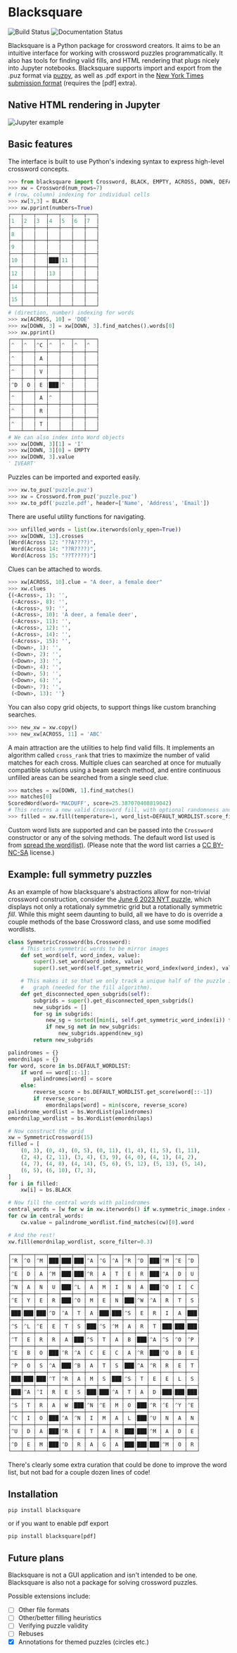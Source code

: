 # Blacksquare
![Build Status](https://github.com/pmaher86/blacksquare/actions/workflows/build-and-test.yaml/badge.svg) ![Documentation Status](https://readthedocs.org/projects/blacksquare/badge/?version=latest)

Blacksquare is a Python package for crossword creators. It aims to be an intuitive interface for working with crossword puzzles programmatically. It also has tools for finding valid fills, and HTML rendering that plugs nicely into Jupyter notebooks. Blacksquare supports import and export from the .puz format via [puzpy](https://github.com/alexdej/puzpy), as well as .pdf export in the [New York Times submission format](https://www.nytimes.com/puzzles/submissions/crossword) (requires the [pdf] extra).

## Native HTML rendering in Jupyter
![Jupyter example](assets/jupyter.png?raw=true)

## Basic features
The interface is built to use Python's indexing syntax to express high-level crossword concepts.

```python
>>> from blacksquare import Crossword, BLACK, EMPTY, ACROSS, DOWN, DEFAULT_WORDLIST
>>> xw = Crossword(num_rows=7)
# (row, column) indexing for individual cells
>>> xw[3,3] = BLACK
>>> xw.pprint(numbers=True)
┌───┬───┬───┬───┬───┬───┬───┐
│1  │2  │3  │4  │5  │6  │7  │
├───┼───┼───┼───┼───┼───┼───┤
│8  │   │   │   │   │   │   │
├───┼───┼───┼───┼───┼───┼───┤
│9  │   │   │   │   │   │   │
├───┼───┼───┼───┼───┼───┼───┤
│10 │   │   │███│11 │   │   │
├───┼───┼───┼───┼───┼───┼───┤
│12 │   │   │13 │   │   │   │
├───┼───┼───┼───┼───┼───┼───┤
│14 │   │   │   │   │   │   │
├───┼───┼───┼───┼───┼───┼───┤
│15 │   │   │   │   │   │   │
└───┴───┴───┴───┴───┴───┴───┘
# (direction, number) indexing for words
>>> xw[ACROSS, 10] = 'DOE'
>>> xw[DOWN, 3] = xw[DOWN, 3].find_matches().words[0]
>>> xw.pprint()
┌───┬───┬───┬───┬───┬───┬───┐
│^  │^  │^C │^  │^  │^  │^  │
├───┼───┼───┼───┼───┼───┼───┤
│^  │   │ A │   │   │   │   │
├───┼───┼───┼───┼───┼───┼───┤
│^  │   │ V │   │   │   │   │
├───┼───┼───┼───┼───┼───┼───┤
│^D │ O │ E │███│^  │   │   │
├───┼───┼───┼───┼───┼───┼───┤
│^  │   │ A │^  │   │   │   │
├───┼───┼───┼───┼───┼───┼───┤
│^  │   │ R │   │   │   │   │
├───┼───┼───┼───┼───┼───┼───┤
│^  │   │ T │   │   │   │   │
└───┴───┴───┴───┴───┴───┴───┘
# We can also index into Word objects
>>> xw[DOWN, 3][1] = 'I'
>>> xw[DOWN, 3][0] = EMPTY
>>> xw[DOWN, 3].value
' IVEART'
```
Puzzles can be imported and exported easily.
```python
>>> xw.to_puz('puzzle.puz')
>>> xw = Crossword.from_puz('puzzle.puz')
>>> xw.to_pdf('puzzle.pdf', header=['Name', 'Address', 'Email'])
```
There are useful utility functions for navigating.
```python
>>> unfilled_words = list(xw.iterwords(only_open=True))
>>> xw[DOWN, 13].crosses
[Word(Across 12: "??A????)",
 Word(Across 14: "??R????)",
 Word(Across 15: "??T????)"]

```
Clues can be attached to words.
```python
>>> xw[ACROSS, 10].clue = "A deer, a female deer"
>>> xw.clues
{(<Across>, 1): '',
 (<Across>, 8): '',
 (<Across>, 9): '',
 (<Across>, 10): 'A deer, a female deer',
 (<Across>, 11): '',
 (<Across>, 12): '',
 (<Across>, 14): '',
 (<Across>, 15): '',
 (<Down>, 1): '',
 (<Down>, 2): '',
 (<Down>, 3): '',
 (<Down>, 4): '',
 (<Down>, 5): '',
 (<Down>, 6): '',
 (<Down>, 7): '',
 (<Down>, 13): ''}
```
You can also copy grid objects, to support things like custom branching searches.
```python
>>> new_xw = xw.copy()
>>> new_xw[ACROSS, 11] = 'ABC'
```

A main attraction are the utilities to help find valid fills. It implements an algorithm called `cross_rank` that tries to maximize the number of valid matches for each cross. Multiple clues can searched at once for mutually compatible solutions using a beam search method, and entire continuous unfilled areas can be searched from a single seed clue.
```python
>>> matches = xw[DOWN, 1].find_matches()
>>> matches[0]
ScoredWord(word='MACDUFF', score=25.387070408819042)
# This returns a new valid Crossword fill, with optional randomness and word list control.
>>> filled = xw.fill(temperature=1, word_list=DEFAULT_WORDLIST.score_filter(0.5))
```


Custom word lists are supported and can be passed into the `Crossword` constructor or any of the solving methods. The default word list used is from [spread the word(list)](https://www.spreadthewordlist.com/). (Please note that the word list carries a [CC BY-NC-SA](https://creativecommons.org/licenses/by-nc-sa/4.0/deed.en) license.)

## Example: full symmetry puzzles
As an example of how blacksquare's abstractions allow for non-trivial crossword construction, consider the [June 6 2023 NYT puzzle](https://www.xwordinfo.com/Crossword?date=6/6/2023), which displays not only a rotationaly symmetric grid but a rotationally symmetric *fill*. While this might seem daunting to build, all we have to do is override a couple methods of the base Crossword class, and use some modified wordlists.
```python
class SymmetricCrossword(bs.Crossword):
    # This sets symmetric words to be mirror images
    def set_word(self, word_index, value):
        super().set_word(word_index, value)
        super().set_word(self.get_symmetric_word_index(word_index), value[::-1])

    # This makes it so that we only track a unique half of the puzzle in the dependency
    #   graph (needed for the fill algorithm).
    def get_disconnected_open_subgrids(self):
        subgrids = super().get_disconnected_open_subgrids()
        new_subgrids = []
        for sg in subgrids:
            new_sg = sorted([min(i, self.get_symmetric_word_index(i)) for i in sg])
            if new_sg not in new_subgrids:
                new_subgrids.append(new_sg)
        return new_subgrids

palindromes = {}
emordnilaps = {}
for word, score in bs.DEFAULT_WORDLIST:
    if word == word[::-1]:
        palindromes[word] = score
    else:
        reverse_score = bs.DEFAULT_WORDLIST.get_score(word[::-1])
        if reverse_score:
            emordnilaps[word] = min(score, reverse_score)
palindrome_wordlist = bs.WordList(palindromes)
emordnilap_wordlist = bs.WordList(emordnilaps)

# Now construct the grid
xw = SymmetricCrossword(15)
filled = [
    (0, 3), (0, 4), (0, 5), (0, 11), (1, 4), (1, 5), (1, 11),
    (2, 4), (2, 11), (3, 4), (3, 9), (4, 0), (4, 1), (4, 2),
    (4, 7), (4, 8), (4, 14), (5, 6), (5, 12), (5, 13), (5, 14),
    (6, 5), (6, 10), (7, 3),
]
for i in filled:
    xw[i] = bs.BLACK

# Now fill the central words with palindromes
central_words = [w for w in xw.iterwords() if w.symmetric_image.index == w.index]
for cw in central_words:
    cw.value = palindrome_wordlist.find_matches(cw)[0].word

# And the rest!
xw.fill(emordnilap_wordlist, score_filter=0.3)

┌───┬───┬───┬───┬───┬───┬───┬───┬───┬───┬───┬───┬───┬───┬───┐
│^R │^O │^M │███│███│███│^A │^G │^A │^R │^D │███│^M │^E │^D │
├───┼───┼───┼───┼───┼───┼───┼───┼───┼───┼───┼───┼───┼───┼───┤
│^E │ D │ A │^M │███│███│^R │ A │ T │ E │ R │███│^A │ D │ U │
├───┼───┼───┼───┼───┼───┼───┼───┼───┼───┼───┼───┼───┼───┼───┤
│^N │ A │ N │ U │███│^L │ A │ M │ I │ N │ A │███│^O │ I │ C │
├───┼───┼───┼───┼───┼───┼───┼───┼───┼───┼───┼───┼───┼───┼───┤
│^E │ Y │ E │ R │███│^O │ M │ E │ N │███│^W │^A │ R │ T │ S │
├───┼───┼───┼───┼───┼───┼───┼───┼───┼───┼───┼───┼───┼───┼───┤
│███│███│███│^D │^A │ T │ A │███│███│^S │ E │ R │ I │ A │███│
├───┼───┼───┼───┼───┼───┼───┼───┼───┼───┼───┼───┼───┼───┼───┤
│^S │^L │^E │ E │ T │ S │███│^S │^M │ A │ R │ T │███│███│███│
├───┼───┼───┼───┼───┼───┼───┼───┼───┼───┼───┼───┼───┼───┼───┤
│^T │ E │ R │ R │ A │███│^S │ T │ A │ B │███│^A │^S │^O │^P │
├───┼───┼───┼───┼───┼───┼───┼───┼───┼───┼───┼───┼───┼───┼───┤
│^E │ B │ O │███│^R │^A │ C │ E │ C │ A │^R │███│^O │ B │ E │
├───┼───┼───┼───┼───┼───┼───┼───┼───┼───┼───┼───┼───┼───┼───┤
│^P │ O │ S │^A │███│^B │ A │ T │ S │███│^A │^R │ R │ E │ T │
├───┼───┼───┼───┼───┼───┼───┼───┼───┼───┼───┼───┼───┼───┼───┤
│███│███│███│^T │^R │ A │ M │ S │███│^S │ T │ E │ E │ L │ S │
├───┼───┼───┼───┼───┼───┼───┼───┼───┼───┼───┼───┼───┼───┼───┤
│███│^A │^I │ R │ E │ S │███│███│^A │ T │ A │ D │███│███│███│
├───┼───┼───┼───┼───┼───┼───┼───┼───┼───┼───┼───┼───┼───┼───┤
│^S │ T │ R │ A │ W │███│^N │^E │ M │ O │███│^R │^E │^Y │^E │
├───┼───┼───┼───┼───┼───┼───┼───┼───┼───┼───┼───┼───┼───┼───┤
│^C │ I │ O │███│^A │^N │ I │ M │ A │ L │███│^U │ N │ A │ N │
├───┼───┼───┼───┼───┼───┼───┼───┼───┼───┼───┼───┼───┼───┼───┤
│^U │ D │ A │███│^R │ E │ T │ A │ R │███│███│^M │ A │ D │ E │
├───┼───┼───┼───┼───┼───┼───┼───┼───┼───┼───┼───┼───┼───┼───┤
│^D │ E │ M │███│^D │ R │ A │ G │ A │███│███│███│^M │ O │ R │
└───┴───┴───┴───┴───┴───┴───┴───┴───┴───┴───┴───┴───┴───┴───┘
```
There's clearly some extra curation that could be done to improve the word list, but not bad for a couple dozen lines of code!

## Installation
`pip install blacksquare`

or if you want to enable pdf export

`pip install blacksquare[pdf]`

## Future plans
Blacksquare is not a GUI application and isn't intended to be one. Blacksquare is also not a package for solving crossword puzzles.

Possible extensions include:
- [ ] Other file formats
- [ ] Other/better filling heuristics
- [ ] Verifying puzzle validity
- [ ] Rebuses
- [x] Annotations for themed puzzles (circles etc.)
